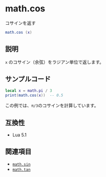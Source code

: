 # math.cos

コサインを返す

```lua
math.cos (x)
```

## 説明

`x` のコサイン（余弦）をラジアン単位で返します。

## サンプルコード

```lua
local x = math.pi / 3
print(math.cos(x))  -- 0.5
```

この例では、`π/3`のコサインを計算しています。

## 互換性

- Lua 5.1

## 関連項目

- [`math.sin`](sin.md)
- [`math.tan`](tan.md)
